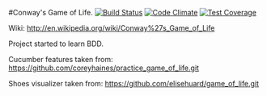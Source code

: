 #Conway's Game of Life. [![Build Status](https://travis-ci.org/cskksc/game_of_life.svg?branch=master)](https://travis-ci.org/cskksc/game_of_life)
[![Code Climate](https://codeclimate.com/github/cskksc/game_of_life/badges/gpa.svg)](https://codeclimate.com/github/cskksc/game_of_life)
[![Test Coverage](https://codeclimate.com/github/cskksc/game_of_life/badges/coverage.svg)](https://codeclimate.com/github/cskksc/game_of_life)

Wiki: http://en.wikipedia.org/wiki/Conway%27s_Game_of_Life

Project started to learn BDD.

Cucumber features taken from: https://github.com/coreyhaines/practice_game_of_life.git 

Shoes visualizer taken from: https://github.com/elisehuard/game_of_life.git

